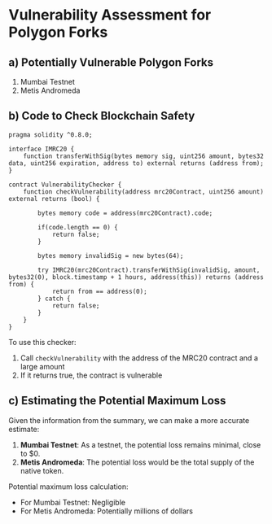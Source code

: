 # Vulnerability Assessment for Polygon Forks

## a) Potentially Vulnerable Polygon Forks

1. Mumbai Testnet
2. Metis Andromeda

## b) Code to Check Blockchain Safety

```solidity
pragma solidity ^0.8.0;

interface IMRC20 {
    function transferWithSig(bytes memory sig, uint256 amount, bytes32 data, uint256 expiration, address to) external returns (address from);
}

contract VulnerabilityChecker {
    function checkVulnerability(address mrc20Contract, uint256 amount) external returns (bool) {
      
        bytes memory code = address(mrc20Contract).code;
        
        if(code.length == 0) {
            return false;
        }
        
        bytes memory invalidSig = new bytes(64);
        
        try IMRC20(mrc20Contract).transferWithSig(invalidSig, amount, bytes32(0), block.timestamp + 1 hours, address(this)) returns (address from) {
            return from == address(0);
        } catch {
            return false;
        }
    }
}
```

To use this checker:
1. Call `checkVulnerability` with the address of the MRC20 contract and a large amount
2. If it returns true, the contract is vulnerable

## c) Estimating the Potential Maximum Loss

Given the information from the summary, we can make a more accurate estimate:

1. **Mumbai Testnet**: As a testnet, the potential loss remains minimal, close to $0.
2. **Metis Andromeda**: The potential loss would be the total supply of the native token. 


Potential maximum loss calculation:
- For Mumbai Testnet: Negligible
- For Metis Andromeda: Potentially millions of dollars
